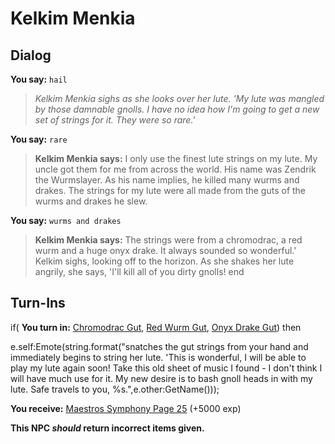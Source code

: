 # Kelkim Menkia


## Dialog

**You say:** `hail`



>*Kelkim Menkia sighs as she looks over her lute. 'My lute was mangled by those damnable gnolls. I have no idea how I'm going to get a new set of strings for it. They were so rare.'*

**You say:** `rare`



>**Kelkim Menkia says:** I only use the finest lute strings on my lute. My uncle got them for me from across the world. His name was Zendrik the Wurmslayer. As his name implies, he killed many wurms and drakes. The strings for my lute were all made from the guts of the wurms and drakes he slew.

**You say:** `wurms and drakes`



>**Kelkim Menkia says:** The strings were from a chromodrac, a red wurm and a huge onyx drake. It always sounded so wonderful.' Kelkim sighs, looking off to the horizon. As she shakes her lute angrily, she says, 'I'll kill all of you dirty gnolls!
end

## Turn-Ins




if( **You turn in:** [Chromodrac Gut](/item/20527), [Red Wurm Gut](/item/20528), [Onyx Drake Gut](/item/20529)) then 


e.self:Emote(string.format("snatches the gut strings from your hand and immediately begins to string her lute. 'This is wonderful, I will be able to play my lute again soon! Take this old sheet of music I found - I don't think I will have much use for it. My new desire is to bash gnoll heads in with my lute. Safe travels to you, %s.",e.other:GetName()));


 **You receive:**  [Maestros Symphony Page 25](/item/20377) (+5000 exp)

**This NPC *should* return incorrect items given.**


